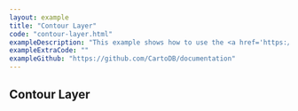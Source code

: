 ```yaml
---
layout: example
title: "Contour Layer"
code: "contour-layer.html"
exampleDescription: "This example shows how to use the <a href='https://deck.gl/docs/api-reference/aggregation-layers/contour-layer'>ContourLayer</a> to render isolines or isobands for a given threshold and cell size."
exampleExtraCode: ""
exampleGithub: "https://github.com/CartoDB/documentation"
---
```

## Contour Layer
